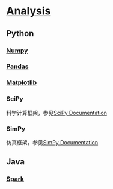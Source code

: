 <link rel="stylesheet" href="https://zhmhbest.gitee.io/hellomathematics/style/index.css">
<script src="https://zhmhbest.gitee.io/hellomathematics/style/index.js"></script>

# [Analysis](../index.html)

## Python

### [Numpy](python/numpy.html)

### [Pandas](python/pandas.html)

### [Matplotlib](python/matplotlib.html)

### SciPy

科学计算框架，参见[SciPy Documentation](https://docs.scipy.org/doc/scipy/reference/)

### SimPy

仿真框架，参见[SimPy Documentation](https://simpy.readthedocs.io/en/latest/)

## Java

### [Spark](spark/index.html)

